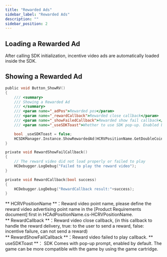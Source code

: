 ```yaml
---
title: "Rewarded Ads"
sidebar_label: "Rewarded Ads"
description: ""
sidebar_position: 2
---
```


## Loading a Rewarded Ad

After calling SDK initialization, incentive video ads are automatically loaded inside the SDK.

## Showing a Rewarded Ad

```c
public void Button_ShowRV()
{
    /// <summary>
    /// Showing a Rewarded Ad
    /// </summary>
    /// <param name="_adPos">Rewarded pos</param>
    /// <param name="_rewardCallback">Rewarded close callback</param>
    /// <param name="_showFailedCallback">Rewarded show fail callback</param>
    /// <param name="_useSDKToast">Whether to use SDK pop-up. Enabled by default</param>

    bool _useSDKToast = false;
    HCSDKManager.Instance.ShowRewardedAd(HCRVPositionName.GetDoubleCoin,RewardCallback,RewardShowFailCallback);
}

private void RewardShowFailCallback()
{
    // The reward video did not load properly or failed to play
    HCDebugger.LogDebug("Failed to play the reward video");
}

private void RewardCallback(bool success)
{
    HCDebugger.LogDebug("RewardCallback result:"+success);
}
```

** HCRVPositionName **：Reward video point name, please define the reward video advertising point name in the [Product Requirements document] first in HCAdPositionName.cs-HCRVPositionName.<br/>
** RewardCallback **：Reward video close callback, (in this callback to handle the reward delivery, true: to the user to send a reward, false: incentive failure, can not send a reward)<br/>
** RewardShowFailCallback **：Reward video failed to play callback.
** useSDKToast **： SDK Comes with pop-up prompt, enabled by default. The game can be more compatible with the game by using the game cartridge.
